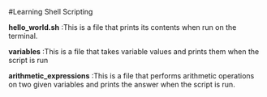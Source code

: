 #Learning Shell Scripting

**hello_world.sh**
:This is a file that prints its contents when run on the terminal.

**variables**
:This is a file that takes variable values and prints them when the script is run

**arithmetic_expressions**
:This is a file that performs arithmetic operations on two given variables and prints the answer when the script is run.
